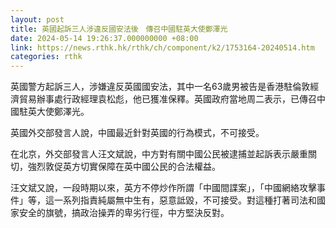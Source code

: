 ```yaml
---
layout: post
title: 英國起訴三人涉違反國安法後　傳召中國駐英大使鄭澤光
date: 2024-05-14 19:26:37.000000000 +08:00
link: https://news.rthk.hk/rthk/ch/component/k2/1753164-20240514.htm
categories: rthk
---
```


英國警方起訴三人，涉嫌違反英國國安法，其中一名63歲男被告是香港駐倫敦經濟貿易辦事處行政經理袁松彪，他已獲准保釋。英國政府當地周二表示，已傳召中國駐英大使鄭澤光。

英國外交部發言人說，中國最近針對英國的行為模式，不可接受。

在北京，外交部發言人汪文斌說，中方對有關中國公民被逮捕並起訴表示嚴重關切，強烈敦促英方切實保障在英中國公民的合法權益。

汪文斌又說，一段時期以來，英方不停炒作所謂「中國間諜案」，「中國網絡攻擊事件」等，這一系列指責純屬無中生有，惡意詆毀，不可接受。對這種打著司法和國家安全的旗號，搞政治操弄的卑劣行徑，中方堅決反對。
